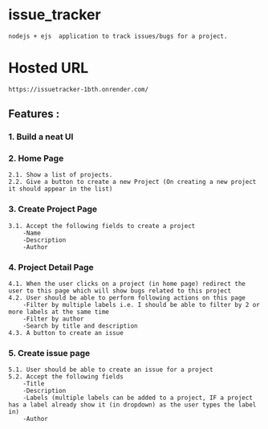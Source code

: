 # issue_tracker
    nodejs + ejs  application to track issues/bugs for a project.
  
# Hosted URL
    https://issuetracker-1bth.onrender.com/
      
## Features :

### 1. Build a neat UI
### 2. Home Page
    2.1. Show a list of projects.
    2.2. Give a button to create a new Project (On creating a new project it should appear in the list)
### 3. Create Project Page
    3.1. Accept the following fields to create a project
        -Name
        -Description
        -Author
### 4. Project Detail Page
    4.1. When the user clicks on a project (in home page) redirect the user to this page which will show bugs related to this project
    4.2. User should be able to perform following actions on this page
        -Filter by multiple labels i.e. I should be able to filter by 2 or more labels at the same time
        -Filter by author
        -Search by title and description
    4.3. A button to create an issue
### 5. Create issue page
    5.1. User should be able to create an issue for a project
    5.2. Accept the following fields
        -Title
        -Description
        -Labels (multiple labels can be added to a project, IF a project has a label already show it (in dropdown) as the user types the label in)
        -Author
